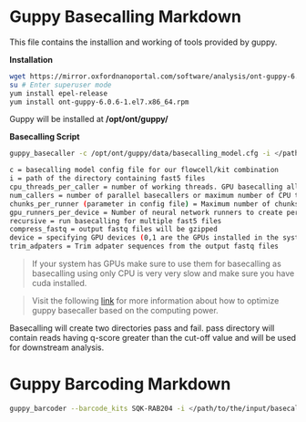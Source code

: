 # Guppy Basecalling Markdown
This file contains the installion and working of tools provided by guppy.

**Installation**
```bash
wget https://mirror.oxfordnanoportal.com/software/analysis/ont-guppy-6.0.6-1.el7.x86_64.rpm
su # Enter superuser mode
yum install epel-release
yum install ont-guppy-6.0.6-1.el7.x86_64.rpm
```
Guppy will be installed at **/opt/ont/guppy/**

**Basecalling Script**
```bash
guppy_basecaller -c /opt/ont/guppy/data/basecalling_model.cfg -i </path/to/the/input/fast5/files> --cpu_threads_per_caller <> -s </path/for/the/output/fastq/files> --recursive --compress_fastq --num_callers <> --device cuda:0,1:90% --trim_adapters
```
```bash
c = basecalling model config file for our flowcell/kit combination
i = path of the directory containing fast5 files
cpu_threads_per_caller = number of working threads. GPU basecalling allows only one CPU support thread per GPU caller.
num_callers = number of parallel basecallers or maximum number of CPU threads.
chunks_per_runner (parameter in config file) = Maximum number of chunks which can be submitted to a single neural network runner before computation. Increasing this will increase GPU basecalling performance. fast -> 160, hac -> 256, sup -> 208
gpu_runners_per_device = Number of neural network runners to create per CUDA device. Increasing this may improve GPU performance but will increase GPU memory use. fast -> 8, hac -> 4, sup -> 12 
recursive = run basecalling for multiple fast5 files
compress_fastq = output fastq files will be gzipped
device = specifying GPU devices (0,1 are the GPUs installed in the system and guppy will use 90% of both the GPUs)
trim_adpaters = Trim adpater sequences from the output fastq files
```
> If your system has GPUs make sure to use them for basecalling as basecalling using only CPU is very very slow and make sure you have cuda installed.


> Visit the following [link](https://gist.github.com/sirselim/2ebe2807112fae93809aa18f096dbb94) for more information about how to optimize guppy basecaller based on the computing power. 

Basecalling will create two directories pass and fail. pass directory will contain reads having q-score greater than the cut-off value and will be used for downstream analysis. 

# Guppy Barcoding Markdown

```bash
guppy_barcoder --barcode_kits SQK-RAB204 -i </path/to/the/input/basecalled/fastq/files> -s </path/for/the/output/demultiplexed/fastq/files> --recursive --compress_fastq --trim_adapters --trim_barcodes --trim_primers 
